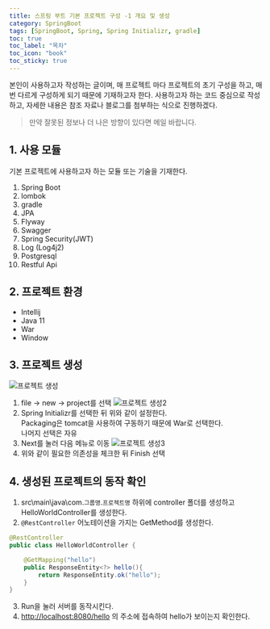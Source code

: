 ```yaml
---
title: 스프링 부트 기본 프로젝트 구성 -1 개요 및 생성
category: SpringBoot
tags: [SpringBoot, Spring, Spring Initializr, gradle]
toc: true
toc_label: "목차"
toc_icon: "book"
toc_sticky: true
---
```


본인이 사용하고자 작성하는 글이며, 매 프로젝트 마다 프로젝트의 초기 구성을 하고, 매번 다르게 구성하게 되기 때문에 기재하고자 한다.
사용하고자 하는 코드 중심으로 작성하고, 자세한 내용은 참조 자료나 블로그를 첨부하는 식으로 진행하겠다.
> 만약 잘못된 정보나 더 나은 방향이 있다면 메일 바랍니다.

## 1. 사용 모듈
기본 프로젝트에 사용하고자 하는 모듈 또는 기술을 기재한다.
1. Spring Boot
2. lombok
3. gradle
4. JPA
5. Flyway
6. Swagger
7. Spring Security(JWT)
8. Log (Log4j2)
9. Postgresql
10. Restful Api

## 2. 프로젝트 환경
* Intellij
* Java 11 
* War
* Window

## 3. 프로젝트 생성
![프로젝트 생성](../../../assets/images/20220509/2022050901.jpg)
1. file → new → project를 선택
![프로젝트 생성2](../../../assets/images/20220509/2022050902.jpg)
2. Spring Initializr를 선택한 뒤 위와 같이 설정한다.  
Packaging은 tomcat을 사용하여 구동하기 때문에 War로 선택한다.  
나머지 선택은 자유
3. Next를 눌러 다음 메뉴로 이동
![프로젝트 생성3](../../../assets/images/20220509/2022050903.jpg)
4. 위와 같이 필요한 의존성을 체크한 뒤 Finish 선택

## 4. 생성된 프로젝트의 동작 확인
1. src\main\java\com.`그룹명`.`프로젝트명`
하위에 controller 폴더를 생성하고 HelloWorldController를 생성한다.
2.  `@RestController`  어노테이션을 가지는 GetMethod를 생성한다.

```java
@RestController
public class HelloWorldController {

    @GetMapping("hello")
    public ResponseEntity<?> hello(){
        return ResponseEntity.ok("hello");
    }
}
```
3. Run을 눌러 서버를 동작시킨다.
4.  [http://localhost:8080/hello](http://localhost:8080/hello를) 의 주소에 접속하여 hello가 보이는지 확인한다.